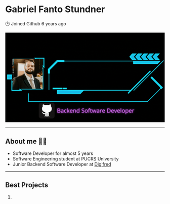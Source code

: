 # Gabriel Fanto Stundner
🕒 Joined Github 6 years ago

<p align="center">
  <img src="images/gif/Me.gif">
</p>

---

## About me 👨‍💻 

* Software Developer for almost 5 years
* Software Engineering student at PUCRS University
* Junior Backend Software Developer at [Digifred](https://digifred.com.br/)

---

## Best Projects 

1. 
